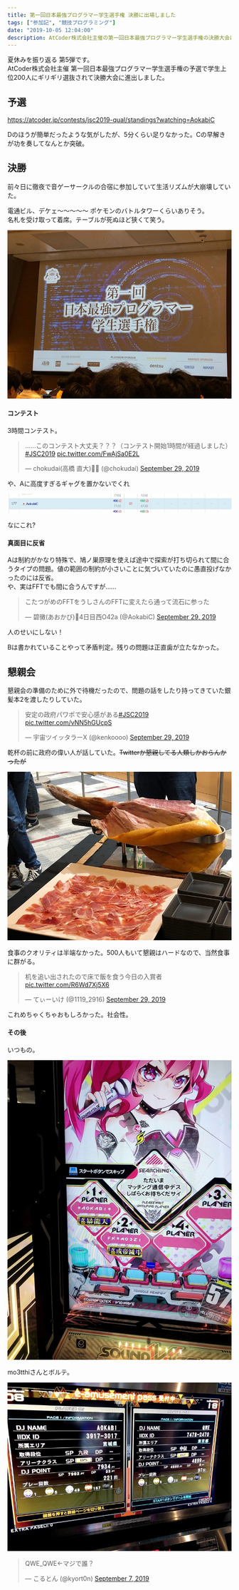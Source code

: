 ```yaml
---
title: 第一回日本最強プログラマー学生選手権 決勝に出場しました
tags: ["参加記", "競技プログラミング"]
date: "2019-10-05 12:04:00"
description: AtCoder株式会社主催の第一回日本最強プログラマー学生選手権の決勝大会に参加しました。
---
```


夏休みを振り返る 第5弾です。  
AtCoder株式会社主催 第一回日本最強プログラマー学生選手権の予選で学生上位200人にギリギリ選抜されて決勝大会に進出しました。

## 予選
https://atcoder.jp/contests/jsc2019-qual/standings?watching=AokabiC

Dのほうが簡単だったような気がしたが、5分くらい足りなかった。Cの早解きが功を奏してなんとか突破。

## 決勝
前々日に徹夜で音ゲーサークルの合宿に参加していて生活リズムが大崩壊していた。

電通ビル、デケェ～～～～～ ポケモンのバトルタワーくらいありそう。  
名札を受け取って着席。テーブルが死ぬほど狭くて笑う。

![スクリーン](screen.jpg)

#### コンテスト
3時間コンテスト。

<blockquote class="twitter-tweet"><p lang="ja" dir="ltr">……このコンテスト大丈夫？？？（コンテスト開始1時間が経過しました） <a href="https://twitter.com/hashtag/JSC2019?src=hash&amp;ref_src=twsrc%5Etfw">#JSC2019</a> <a href="https://t.co/FwAjSa0E2L">pic.twitter.com/FwAjSa0E2L</a></p>&mdash; chokudai(高橋 直大)🍆🍡 (@chokudai) <a href="https://twitter.com/chokudai/status/1178170594010882054?ref_src=twsrc%5Etfw">September 29, 2019</a></blockquote> <script async src="https://platform.twitter.com/widgets.js" charset="utf-8"></script>

や、Aに高度すぎるギャグを置かないでくれ

![順位表](ranking.jpg)

なにこれ?

#### 真面目に反省
Aは制約がかなり特殊で、鳩ノ巣原理を使えば途中で探索が打ち切られて間に合うタイプの問題。値の範囲の制約が小さいことに気づいていたのに愚直投げなかったのには反省。  
や、実はFFTでも間に合うんですが……

<blockquote class="twitter-tweet"><p lang="ja" dir="ltr">こたつがめのFFTをうしさんのFFTに変えたら通って流石に参った</p>&mdash; 碧黴(あおかび)🦇4日目西O42a (@AokabiC) <a href="https://twitter.com/AokabiC/status/1178207444083757056?ref_src=twsrc%5Etfw">September 29, 2019</a></blockquote> <script async src="https://platform.twitter.com/widgets.js" charset="utf-8"></script>

人のせいにしない！

Bは書かれていることやって矛盾判定。残りの問題は正直歯が立たなかった。

## 懇親会

懇親会の準備のために外で待機だったので、問題の話をしたり持ってきていた銀髪本2を渡したりしていた。

<blockquote class="twitter-tweet"><p lang="ja" dir="ltr">安定の政府パワポで安心感がある<a href="https://twitter.com/hashtag/JSC2019?src=hash&amp;ref_src=twsrc%5Etfw">#JSC2019</a> <a href="https://t.co/vNN5hGUcpS">pic.twitter.com/vNN5hGUcpS</a></p>&mdash; 宇宙ツイッタラーX (@kenkoooo) <a href="https://twitter.com/kenkoooo/status/1178249587456217089?ref_src=twsrc%5Etfw">September 29, 2019</a></blockquote> <script async src="https://platform.twitter.com/widgets.js" charset="utf-8"></script>

乾杯の前に政府の偉い人が話していた。~~Twitterか懇親してる人類しかおらんかったが~~

![生ハムの原木](ham.jpg)

食事のクオリティは半端なかった。500人もいて懇親はハードなので、当然食事に群がる。

<blockquote class="twitter-tweet"><p lang="ja" dir="ltr">机を追い出されたので床で飯を食う今日の入賞者 <a href="https://t.co/R6Wd7Xj5X6">pic.twitter.com/R6Wd7Xj5X6</a></p>&mdash; てぃーいけ (@1119_2916) <a href="https://twitter.com/1119_2916/status/1178287300439990272?ref_src=twsrc%5Etfw">September 29, 2019</a></blockquote> <script async src="https://platform.twitter.com/widgets.js" charset="utf-8"></script>

これめちゃくちゃおもしろかった。社会性。

#### その後
いつもの。

![SDVX](sdvx.JPG)

mo3tthiさんとボルテ。

![IIDX](iidx.JPG)

<blockquote class="twitter-tweet"><p lang="ja" dir="ltr">QWE_QWE←マジで誰？</p>&mdash; こるとん (@kyort0n) <a href="https://twitter.com/kyort0n/status/1170185213160251392?ref_src=twsrc%5Etfw">September 7, 2019</a></blockquote> <script async src="https://platform.twitter.com/widgets.js" charset="utf-8"></script>

